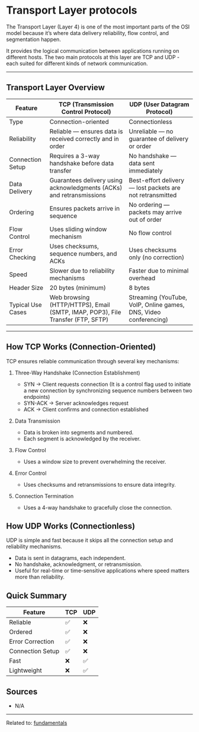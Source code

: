 # Transport Layer protocols

The Transport Layer (Layer 4) is one of the most important parts of the OSI model because it’s where data delivery reliability, flow control, and segmentation happen.

It provides the logical communication between applications running on different hosts.
The two main protocols at this layer are TCP and UDP - each suited for different kinds of network communication.

---

## Transport Layer Overview

| Feature           | TCP (Transmission Control Protocol)                                        | UDP (User Datagram Protocol)                                 |
| --------------------- | ------------------------------------------------------------------------------ | ---------------------------------------------------------------- |
| Type              | Connection-oriented                                                            | Connectionless                                                   |
| Reliability       | Reliable — ensures data is received correctly and in order                     | Unreliable — no guarantee of delivery or order                   |
| Connection Setup  | Requires a 3-way handshake before data transfer                                | No handshake — data sent immediately                             |
| Data Delivery     | Guarantees delivery using acknowledgments (ACKs) and retransmissions           | Best-effort delivery — lost packets are not retransmitted        |
| Ordering          | Ensures packets arrive in sequence                                             | No ordering — packets may arrive out of order                    |
| Flow Control      | Uses sliding window mechanism                                                  | No flow control                                                  |
| Error Checking    | Uses checksums, sequence numbers, and ACKs                                     | Uses checksums only (no correction)                              |
| Speed             | Slower due to reliability mechanisms                                           | Faster due to minimal overhead                                   |
| Header Size       | 20 bytes (minimum)                                                             | 8 bytes                                                          |
| Typical Use Cases | Web browsing (HTTP/HTTPS), Email (SMTP, IMAP, POP3), File Transfer (FTP, SFTP) | Streaming (YouTube, VoIP, Online games, DNS, Video conferencing) |

---

## How TCP Works (Connection-Oriented)

TCP ensures reliable communication through several key mechanisms:

1. Three-Way Handshake (Connection Establishment)

   * SYN → Client requests connection (It is a control flag used to initiate a new connection by synchronizing sequence numbers between two endpoints)
   * SYN-ACK → Server acknowledges request
   * ACK → Client confirms and connection established

2. Data Transmission

   * Data is broken into segments and numbered.
   * Each segment is acknowledged by the receiver.

3. Flow Control

   * Uses a window size to prevent overwhelming the receiver.

4. Error Control

   * Uses checksums and retransmissions to ensure data integrity.

5. Connection Termination

   * Uses a 4-way handshake to gracefully close the connection.

## How UDP Works (Connectionless)

UDP is simple and fast because it skips all the connection setup and reliability mechanisms.

* Data is sent in datagrams, each independent.
* No handshake, acknowledgment, or retransmission.
* Useful for real-time or time-sensitive applications where speed matters more than reliability.

## Quick Summary

| Feature      | TCP | UDP |
| ---------------- | ------- | ------- |
| Reliable         | ✅       | ❌       |
| Ordered          | ✅       | ❌       |
| Error Correction | ✅       | ❌       |
| Connection Setup | ✅       | ❌       |
| Fast             | ❌       | ✅       |
| Lightweight      | ❌       | ✅       |


## Sources
* N/A


<hr>

Related to: [fundamentals](fundamentals)